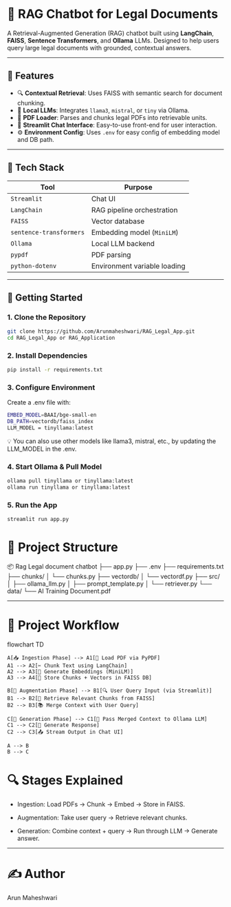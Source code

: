 # 🧠 RAG Chatbot for Legal Documents

A Retrieval-Augmented Generation (RAG) chatbot built using **LangChain**, **FAISS**, **Sentence Transformers**, and **Ollama** LLMs. Designed to help users query large legal documents with grounded, contextual answers.

---

## 📌 Features

- 🔍 **Contextual Retrieval**: Uses FAISS with semantic search for document chunking.
- 🧠 **Local LLMs**: Integrates `llama3`, `mistral`, or `tiny` via Ollama.
- 📄 **PDF Loader**: Parses and chunks legal PDFs into retrievable units.
- 💬 **Streamlit Chat Interface**: Easy-to-use front-end for user interaction.
- ⚙️ **Environment Config**: Uses `.env` for easy config of embedding model and DB path.

---

## 🧰 Tech Stack

| Tool                | Purpose                         |
|---------------------|---------------------------------|
| `Streamlit`         | Chat UI                         |
| `LangChain`         | RAG pipeline orchestration      |
| `FAISS`             | Vector database                 |
| `sentence-transformers` | Embedding model (`MiniLM`) |
| `Ollama`            | Local LLM backend               |
| `pypdf`             | PDF parsing                     |
| `python-dotenv`     | Environment variable loading    |

---

## 🚀 Getting Started

### 1. Clone the Repository
```bash
git clone https://github.com/Arunmaheshwari/RAG_Legal_App.git
cd RAG_Legal_App or RAG_Application
```

### 2. Install Dependencies
```bash
pip install -r requirements.txt
```


### 3. Configure Environment

Create a .env file with:

```bash
EMBED_MODEL=BAAI/bge-small-en
DB_PATH=vectordb/faiss_index
LLM_MODEL = tinyllama:latest
```
💡 You can also use other models like llama3, mistral, etc., by updating the LLM_MODEL in the .env.


### 4. Start Ollama & Pull Model
```bash
ollama pull tinyllama or tinyllama:latest
ollama run tinyllama or tinyllama:latest

```


### 5. Run the App
```bash
streamlit run app.py
```


# 📁 Project Structure

📦 Rag Legal document chatbot
├── app.py
├── .env
├── requirements.txt
├── chunks/
│   └── chunks.py
├── vectordb/
│   └── vectordf.py
├── src/
│   ├── ollama_llm.py
│   ├── prompt_template.py
│   └── retriever.py
└── data/
    └── AI Training Document.pdf


---

# 🔁 Project Workflow
flowchart TD

    A[📥 Ingestion Phase] --> A1[📄 Load PDF via PyPDF]
    A1 --> A2[✂️ Chunk Text using LangChain]
    A2 --> A3[🧠 Generate Embeddings (MiniLM)]
    A3 --> A4[💾 Store Chunks + Vectors in FAISS DB]

    B[📎 Augmentation Phase] --> B1[🔍 User Query Input (via Streamlit)]
    B1 --> B2[🔎 Retrieve Relevant Chunks from FAISS]
    B2 --> B3[📚 Merge Context with User Query]

    C[🤖 Generation Phase] --> C1[🧠 Pass Merged Context to Ollama LLM]
    C1 --> C2[💬 Generate Response]
    C2 --> C3[📤 Stream Output in Chat UI]

    A --> B
    B --> C


# 🔍 Stages Explained
 - Ingestion: Load PDFs → Chunk → Embed → Store in FAISS.

 - Augmentation: Take user query → Retrieve relevant chunks.

 - Generation: Combine context + query → Run through LLM → Generate answer.

---



# ✍️ Author
Arun Maheshwari